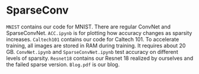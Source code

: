 # SparseConv
`MNIST` contains our code for MNIST. There are regular ConvNet and SparseConvNet. `ACC.ipynb` is for plotting how accuracy changes as sparsity increases.
`Caltech101` contains our code for Caltech 101. To accelerate training, all images are stored in RAM during training. It requires about 20 GB. `ConvNet.ipynb` and `SparseConvNet.ipynb` test accuracy on different levels of sparsity. 
`Resnet18` contains our Resnet 18 realized by ourselves and the failed sparse version.
`Blog.pdf` is our blog.
